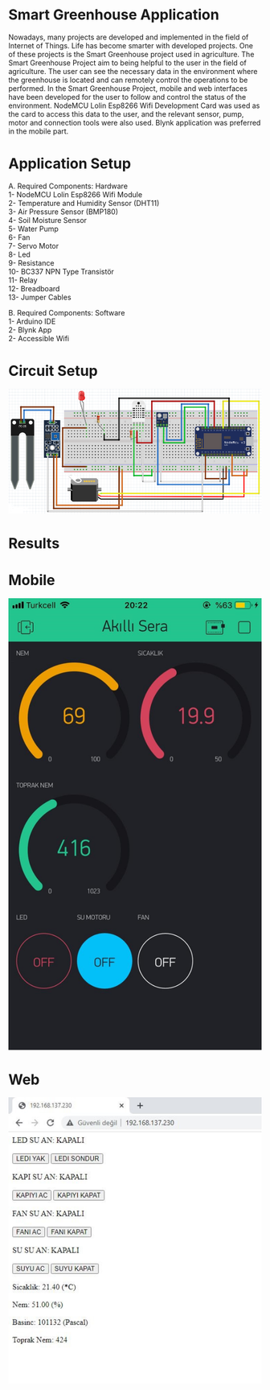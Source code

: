 # Smart Greenhouse Application
Nowadays, many projects are developed and implemented in the field of Internet of Things. Life has become smarter with developed projects. One of these projects is the Smart Greenhouse project used in agriculture. The Smart Greenhouse Project aim to being helpful to the user in the field of agriculture. The user can see the necessary data in the environment where the greenhouse is located and can remotely control the operations to be performed. In the Smart Greenhouse Project, mobile and web interfaces have been developed for the user to follow and control the status of the environment. NodeMCU Lolin Esp8266 Wifi Development Card was used as the card to access this data to the user, and the relevant sensor, pump, motor and connection tools were also used. Blynk application was preferred in the mobile part.

# Application Setup
A. Required Components: Hardware <br>
1- NodeMCU Lolin Esp8266 Wifi Module <br>
2- Temperature and Humidity Sensor (DHT11) <br>
3- Air Pressure Sensor (BMP180) <br>
4- Soil Moisture Sensor <br>
5- Water Pump <br>
6- Fan <br>
7- Servo Motor <br>
8- Led <br>
9- Resistance <br>
10- BC337 NPN Type Transistör <br>
11- Relay <br>
12- Breadboard <br>
13- Jumper Cables <br>

B. Required Components: Software <br>
1- Arduino IDE <br>
2- Blynk App <br>
2- Accessible Wifi <br>

# Circuit Setup
![alt text](https://github.com/hrnbykbs/AllPictures/blob/main/SmartGreenhouseApplication/circuitSetup.png?raw=true)

# Results

# Mobile
![alt text](https://github.com/hrnbykbs/AllPictures/blob/main/SmartGreenhouseApplication/mobil.jpg?raw=true)

# Web
![alt text](https://github.com/hrnbykbs/AllPictures/blob/main/SmartGreenhouseApplication/web.jpg?raw=true)
